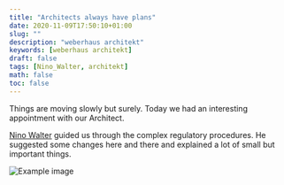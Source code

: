 ```yaml
---
title: "Architects always have plans"
date: 2020-11-09T17:50:10+01:00
slug: ""
description: "weberhaus architekt"
keywords: [weberhaus architekt]
draft: false
tags: [Nino_Walter, architekt]
math: false
toc: false
---
```


Things are moving slowly but surely. Today we had an interesting appointment with our Architect.<br>

<a href="https://www.bauatelier-walter.de/" target="_blank">Nino Walter</a> guided us through the complex regulatory procedures. He suggested some changes here and there and explained a lot of small but important things.

![Example image](/images/plan_showcase.jpg)



